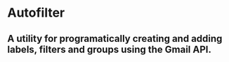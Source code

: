 # Autofilter
## A utility for programatically creating and adding labels, filters and groups using the Gmail API.
